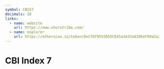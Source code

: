```yaml
---
symbol: CBIX7
decimals: 18
links:
  - name: website
    url: https://www.uhurutribe.com/
  - name: explorer
    url: https://etherscan.io/token/0xCf8f9555D55CE45a3A33a81D6eF99a2a2E71Dee2
---
```


# CBI Index 7
